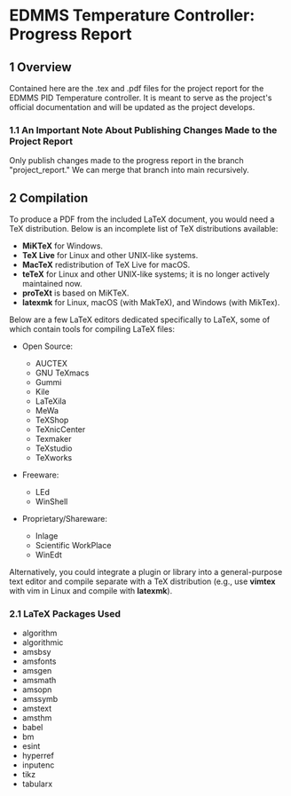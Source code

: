 # EDMMS Temperature Controller: Progress Report

## 1 Overview

Contained here are the .tex and .pdf files for the project report for the EDMMS PID Temperature controller. It is meant to serve as the project's official documentation and will be updated as the project develops.

### 1.1 An Important Note About Publishing Changes Made to the Project Report

Only publish changes made to the progress report in the branch "project_report." We can merge that branch into main recursively.

## 2 Compilation

To produce a PDF from the included LaTeX document, you would need a TeX distribution. Below is an incomplete list of TeX distributions available:

- **MiKTeX** for Windows.
- **TeX Live** for Linux and other UNIX-like systems.
- **MacTeX** redistribution of TeX Live for macOS.
- **teTeX** for Linux and other UNIX-like systems; it is no longer actively maintained now.
- **proTeXt** is based on MiKTeX.
- **latexmk** for Linux, macOS (with MakTeX), and Windows (with MikTex).

Below are a few LaTeX editors dedicated specifically to LaTeX, some of which contain tools for compiling LaTeX files:

- Open Source:
    - AUCTEX
    - GNU TeXmacs
    - Gummi
    - Kile
    - LaTeXila
    - MeWa
    - TeXShop
    - TeXnicCenter
    - Texmaker
    - TeXstudio
    - TeXworks

- Freeware:
    - LEd
    - WinShell

- Proprietary/Shareware:
    - Inlage
    - Scientific WorkPlace
    - WinEdt

Alternatively, you could integrate a plugin or library into a general-purpose text editor and compile separate with a TeX distribution (e.g., use **vimtex** with vim in Linux and compile with **latexmk**).

### 2.1 LaTeX Packages Used

- algorithm
- algorithmic
- amsbsy
- amsfonts
- amsgen
- amsmath
- amsopn
- amssymb
- amstext
- amsthm
- babel
- bm
- esint
- hyperref
- inputenc
- tikz
- tabularx
